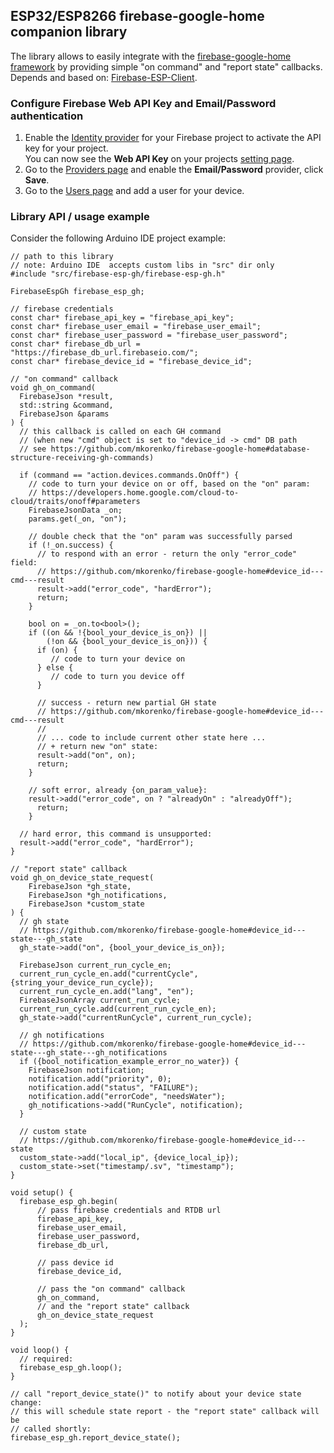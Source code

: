 ## ESP32/ESP8266 firebase-google-home companion library

The library allows to easily integrate with the [firebase-google-home framework](https://github.com/mkorenko/firebase-google-home) by providing simple "on command" and "report state" callbacks.
Depends and based on: [Firebase-ESP-Client](https://github.com/mobizt/Firebase-ESP-Client).

### Configure Firebase Web API Key and Email/Password authentication
1. Enable the [Identity provider](https://console.cloud.google.com/customer-identity/providers) for your Firebase project to activate the API key for your project. \
You can now see the **Web API Key** on your projects [setting page](https://console.firebase.google.com/project/_settings/general).
2. Go to the [Providers page](https://console.firebase.google.com/project/_/authentication/providers) and enable the **Email/Password** provider, click **Save**.
3. Go to the [Users page](https://console.firebase.google.com/project/_/authentication/users) and add a user for your device.

### Library API / usage example
Consider the following Arduino IDE project example:
```
// path to this library
// note: Arduino IDE  accepts custom libs in "src" dir only
#include "src/firebase-esp-gh/firebase-esp-gh.h"

FirebaseEspGh firebase_esp_gh;

// firebase credentials
const char* firebase_api_key = "firebase_api_key";
const char* firebase_user_email = "firebase_user_email";
const char* firebase_user_password = "firebase_user_password";
const char* firebase_db_url = "https://firebase_db_url.firebaseio.com/";
const char* firebase_device_id = "firebase_device_id";

// "on command" callback
void gh_on_command(
  FirebaseJson *result,
  std::string &command,
  FirebaseJson &params
) {
  // this callback is called on each GH command
  // (when new "cmd" object is set to "device_id -> cmd" DB path
  // see https://github.com/mkorenko/firebase-google-home#database-structure-receiving-gh-commands)

  if (command == "action.devices.commands.OnOff") {
    // code to turn your device on or off, based on the "on" param:
    // https://developers.home.google.com/cloud-to-cloud/traits/onoff#parameters
    FirebaseJsonData _on;
    params.get(_on, "on");

    // double check that the "on" param was successfully parsed
    if (!_on.success) {
      // to respond with an error - return the only "error_code" field:
      // https://github.com/mkorenko/firebase-google-home#device_id---cmd---result
      result->add("error_code", "hardError");
      return;
    }

    bool on = _on.to<bool>();
    if ((on && !{bool_your_device_is_on}) ||
        (!on && {bool_your_device_is_on})) {
      if (on) {
         // code to turn your device on
      } else {
         // code to turn you device off
      }

      // success - return new partial GH state
      // https://github.com/mkorenko/firebase-google-home#device_id---cmd---result
      //
      // ... code to include current other state here ...
      // + return new "on" state:
      result->add("on", on);
      return;
    }

    // soft error, already {on_param_value}:
    result->add("error_code", on ? "alreadyOn" : "alreadyOff");
      return;
    }

  // hard error, this command is unsupported:
  result->add("error_code", "hardError");
}

// "report state" callback
void gh_on_device_state_request(
    FirebaseJson *gh_state,
    FirebaseJson *gh_notifications,
    FirebaseJson *custom_state
) {
  // gh state
  // https://github.com/mkorenko/firebase-google-home#device_id---state---gh_state
  gh_state->add("on", {bool_your_device_is_on});

  FirebaseJson current_run_cycle_en;
  current_run_cycle_en.add("currentCycle", {string_your_device_run_cycle});
  current_run_cycle_en.add("lang", "en");
  FirebaseJsonArray current_run_cycle;
  current_run_cycle.add(current_run_cycle_en);
  gh_state->add("currentRunCycle", current_run_cycle);

  // gh notifications
  // https://github.com/mkorenko/firebase-google-home#device_id---state---gh_state---gh_notifications
  if ({bool_notification_example_error_no_water}) {
    FirebaseJson notification;
    notification.add("priority", 0);
    notification.add("status", "FAILURE");
    notification.add("errorCode", "needsWater");
    gh_notifications->add("RunCycle", notification);
  }

  // custom state
  // https://github.com/mkorenko/firebase-google-home#device_id---state
  custom_state->add("local_ip", {device_local_ip});
  custom_state->set("timestamp/.sv", "timestamp");
}

void setup() {
  firebase_esp_gh.begin(
      // pass firebase credentials and RTDB url
      firebase_api_key,
      firebase_user_email,
      firebase_user_password,
      firebase_db_url,

      // pass device id
      firebase_device_id,

      // pass the "on command" callback
      gh_on_command,
      // and the "report state" callback
      gh_on_device_state_request
  );
}

void loop() {
  // required:
  firebase_esp_gh.loop();
}

// call "report_device_state()" to notify about your device state change:
// this will schedule state report - the "report state" callback will be
// called shortly:
firebase_esp_gh.report_device_state();

```
